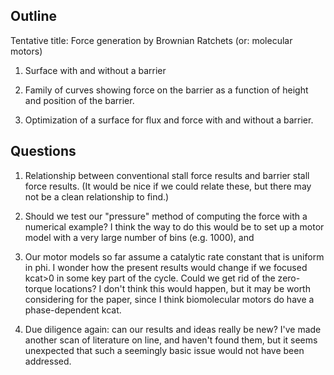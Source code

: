 ## Outline

Tentative title: Force generation by Brownian Ratchets (or: molecular motors)


1. Surface with and without a barrier

2. Family of curves showing force on the barrier as a function of height and position of the barrier.

3. Optimization of a surface for flux and force with and without a barrier.

## Questions

1) Relationship between conventional stall force results and barrier stall force results. (It would be nice if we could relate these, but there may not be a clean relationship to find.)

2) Should we test our "pressure" method of computing the force with a numerical example? I think the way to do this would be to set up a motor model with a very large number of bins (e.g. 1000), and 
3) Our motor models so far assume a catalytic rate constant that is uniform in phi. I wonder how the present results would change if we focused kcat>0 in some key part of the cycle. Could we get rid of the zero-torque locations? I don't think this would happen, but it may be worth considering for the paper, since I think biomolecular motors do have a phase-dependent kcat.

4) Due diligence again: can our results and ideas really be new? I've made another scan of literature on line, and haven't found them, but it seems unexpected that such a seemingly basic issue would not have been addressed.



